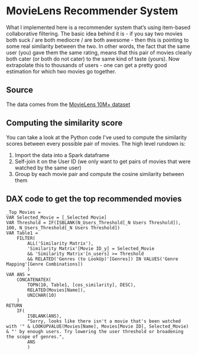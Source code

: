 # MovieLens Recommender System

What I implemented here is a recommender system that’s using item-based collaborative filtering. The basic idea behind it is - if you say two movies both suck / are both mediocre / are both awesome - then this is pointing to some real similarity between the two. In other words, the fact that the same user (you) gave them the same rating, means that this pair of movies clearly both cater (or both do not cater) to the same kind of taste (yours). Now extrapolate this to thousands of users - one can get a pretty good estimation for which two movies go together.

## Source

The data comes from the [MovieLens 10M+ dataset](https://grouplens.org/datasets/movielens/10m/)

## Computing the similarity score

You can take a look at the Python code I've used to compute the similarity scores between every possible pair of movies. The high level rundown is:
1. Import the data into a Spark dataframe
2. Self-join it on the User ID (we only want to get pairs of movies that were watched by the same user) 
3. Group by each movie pair and compute the cosine similarity between them

## DAX code to get the top recommended movies

```
_Top Movies = 
VAR Selected_Movie = [_Selected Movie]
VAR Threshold = IF(ISBLANK(N_Users_Threshold[_N Users Threshold]), 100, N_Users_Threshold[_N Users Threshold])
VAR Table1 =
    FILTER(
        ALL('Similarity Matrix'),
        'Similarity Matrix'[Movie ID_y] = Selected_Movie
        && 'Similarity Matrix'[n_users] >= Threshold
        && RELATED('Genres (to LookUp)'[Genres]) IN VALUES('Genre Mapping'[Genre Combinations])
        )
VAR ANS =
    CONCATENATEX(
        TOPN(10, Table1, [cos_similarity], DESC),
        RELATED(Movies[Name]),
        UNICHAR(10)
    )
RETURN
    IF(
        ISBLANK(ANS),
        "Sorry, looks like there isn't a movie that's been watched with '" & LOOKUPVALUE(Movies[Name], Movies[Movie ID], Selected_Movie) & "' by enough users. Try lowering the user threshold or broadening the scope of genres.",
        ANS
        )
```
